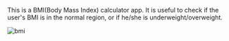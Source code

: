 This is a BMI(Body Mass Index) calculator app. It is useful to check if the user's BMI is in the normal region, or if he/she is underweight/overweight.


![bmi](https://user-images.githubusercontent.com/74858421/164758459-6ea3122b-a90c-4e4d-9663-95e572d26519.gif)

